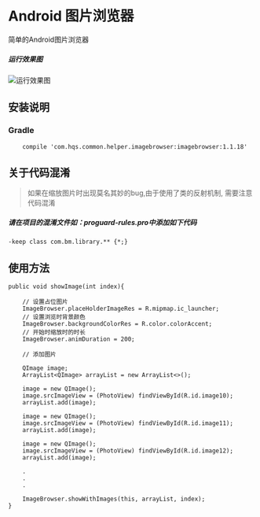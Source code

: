 # Android 图片浏览器

简单的Android图片浏览器
##### 运行效果图
![运行效果图](https://github.com/hqs5678/hqs-common-imagebrowser-android/blob/master/2017-07-06%2016_29_35.gif)

## 安装说明
### Gradle
```
    compile 'com.hqs.common.helper.imagebrowser:imagebrowser:1.1.18'
```
## 关于代码混淆
> 如果在缩放图片时出现莫名其妙的bug,由于使用了类的反射机制, 需要注意代码混淆

##### 请在项目的混淆文件如：proguard-rules.pro中添加如下代码
```
-keep class com.bm.library.** {*;}
```

## 使用方法
```
public void showImage(int index){

    // 设置占位图片
    ImageBrowser.placeHolderImageRes = R.mipmap.ic_launcher;
    // 设置浏览时背景颜色
    ImageBrowser.backgroundColorRes = R.color.colorAccent;
    // 开始时缩放时的时长
    ImageBrowser.animDuration = 200;

    // 添加图片
    
    QImage image;
    ArrayList<QImage> arrayList = new ArrayList<>();

    image = new QImage();
    image.srcImageView = (PhotoView) findViewById(R.id.image10);
    arrayList.add(image);

    image = new QImage();
    image.srcImageView = (PhotoView) findViewById(R.id.image11);
    arrayList.add(image);

    image = new QImage();
    image.srcImageView = (PhotoView) findViewById(R.id.image12);
    arrayList.add(image);
        
    .
    .
    .

    ImageBrowser.showWithImages(this, arrayList, index);
}
```
